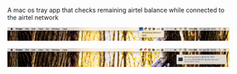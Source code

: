 A mac os tray app that checks remaining airtel balance while connected to the airtel network

![](resources/main_menu.png)

![](resources/balance.png)
